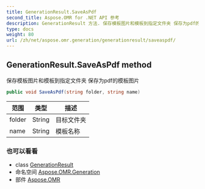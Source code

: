 ```yaml
---
title: GenerationResult.SaveAsPdf
second_title: Aspose.OMR for .NET API 参考
description: GenerationResult 方法. 保存模板图片和模板到指定文件夹 保存为pdf的模板图片
type: docs
weight: 80
url: /zh/net/aspose.omr.generation/generationresult/saveaspdf/
---
```

## GenerationResult.SaveAsPdf method

保存模板图片和模板到指定文件夹 保存为pdf的模板图片

```csharp
public void SaveAsPdf(string folder, string name)
```

| 范围 | 类型 | 描述 |
| --- | --- | --- |
| folder | String | 目标文件夹 |
| name | String | 模板名称 |

### 也可以看看

* class [GenerationResult](../)
* 命名空间 [Aspose.OMR.Generation](../../generationresult/)
* 部件 [Aspose.OMR](../../../)


